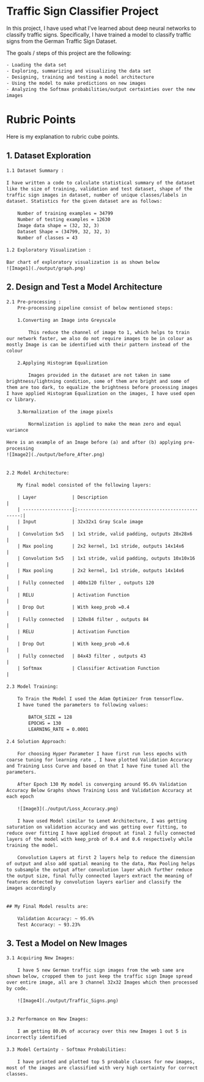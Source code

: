 # Traffic Sign Classifier Project

In this project, I have used what I’ve learned about deep neural networks to classify traffic signs. Specifically, I have trained a model to classify traffic signs from the German Traffic Sign Dataset.

The goals / steps of this project are the following:

    - Loading the data set
    - Exploring, summarizing and visualizing the data set
    - Designing, training and testing a model architecture
    - Using the model to make predictions on new images
    - Analyzing the Softmax probabilities/output certainties over the new images

# Rubric Points
Here is my explanation to rubric cube points.

## 1.  Dataset Exploration

    1.1 Dataset Summary :

    I have written a code to calculate statistical summary of the dataset like the size of training, validation and test dataset, shape of the traffic sign images in dataset, number of unique classes/labels in dataset. Statistics for the given dataset are as follows:

        Number of training examples = 34799
        Number of testing examples = 12630
        Image data shape = (32, 32, 3)
        Dataset Shape = (34799, 32, 32, 3)
        Number of classes = 43

    1.2 Exploratory Visualization :
    
    Bar chart of exploratory visualization is as shown below
    ![Image1](./output/graph.png)

## 2.  Design and Test a Model Architecture

    2.1 Pre-processing :
        Pre-processing pipeline consist of below mentioned steps:

        1.Converting an Image into Greyscale

            This reduce the channel of image to 1, which helps to train our network faster, we also do not require images to be in colour as mostly Image is can be identified with their pattern instead of the colour

        2.Applying Histogram Equalization

            Images provided in the dataset are not taken in same brightness/lightning condition, some of them are bright and some of them are too dark, to equalize the brightness before processing images I have applied Histogram Equalization on the images, I have used open cv library.

        3.Normalization of the image pixels

            Normalization is applied to make the mean zero and equal variance

    Here is an example of an Image before (a) and after (b) applying pre-processing
    ![Image2](./output/before_After.png)


    2.2 Model Architecture:

        My final model consisted of the following layers:

        | Layer             | Description                                       |
        | ------------------|:-------------------------------------------------:|
        | Input             | 32x32x1 Gray Scale image                          |
        | Convolution 5x5   | 1x1 stride, valid padding, outputs 28x28x6        |
        | Max pooling       | 2x2 kernel, 1x1 stride, outputs 14x14x6           |
        | Convolution 5x5   | 1x1 stride, valid padding, outputs 10x10x16       |
        | Max pooling	    | 2x2 kernel, 1x1 stride, outputs 14x14x6		    |
        | Fully connected   | 400x120 filter , outputs 120	                    |
        | RELU	            | Activation Function                               |
        | Drop Out	        | With keep_prob =0.4                               |
        | Fully connected	| 120x84 filter , outputs 84                        |
        | RELU	            | Activation Function                               |
        | Drop Out	        | With keep_prob =0.6                               |
        | Fully connected	| 84x43 filter , outputs 43                         |
        | Softmax	        | Classifier Activation Function                    |
		
    2.3 Model Training:

        To Train the Model I used the Adam Optimizer from tensorflow.
        I have tuned the parameters to following values:

            BATCH_SIZE = 128
            EPOCHS = 130
            LEARNING_RATE = 0.0001

    2.4 Solution Approach:

        For choosing Hyper Parameter I have first run less epochs with coarse tuning for learning rate , I have plotted Validation Accuracy and Training Loss Curve and based on that I have fine tuned all the parameters.

        After Epoch 130 My model is converging around 95.6% Validation Accuracy Below Graphs shows Training Loss and Validation Accuracy at each epoch

        ![Image3](./output/Loss_Accuracy.png)

        I have used Model similar to Lenet Architecture, I was getting saturation on validation accuracy and was getting over fitting, to reduce over fitting I have applied dropout at final 2 fully connected layers of the model with keep_prob of 0.4 and 0.6 respectively while training the model.

        Convolution Layers at first 2 layers help to reduce the dimension of output and also add spatial meaning to the data, Max Pooling helps to subsample the output after convolution layer which further reduce the output size, final fully connected layers extract the meaning of features detected by convolution layers earlier and classify the images accordingly


    ## My Final Model results are:

        Validation Accuracy: ~ 95.6%
        Test Accuracy: ~ 93.23%

## 3. Test a Model on New Images

    3.1 Acquiring New Images:

        I have 5 new German traffic sign images from the web same are shown below, cropped them to just keep the traffic sign Image spread over entire image, all are 3 channel 32x32 Images which then processed by code.

        ![Image4](./output/Traffic_Signs.png)


    3.2 Performance on New Images:

        I am getting 80.0% of accuracy over this new Images 1 out 5 is incorrectly identified

    3.3 Model Certainty - Softmax Probabilities:

        I have printed and plotted top 5 probable classes for new images, most of the images are classified with very high certainty for correct classes.